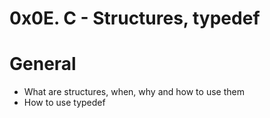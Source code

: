 # 0x0E. C - Structures, typedef

# General
- What are structures, when, why and how to use them
- How to use typedef
